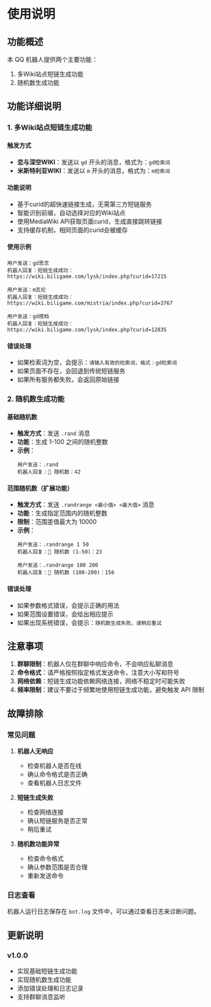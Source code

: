 # 使用说明

## 功能概述

本 QQ 机器人提供两个主要功能：
1. 多Wiki站点短链生成功能
2. 随机数生成功能

## 功能详细说明

### 1. 多Wiki站点短链生成功能

#### 触发方式
- **恋与深空WIKI**：发送以 `gd` 开头的消息，格式为：`gd检索词`
- **米斯特利亚WIKI**：发送以 `m` 开头的消息，格式为：`m检索词`

#### 功能说明
- 基于curid的超快速链接生成，无需第三方短链服务
- 智能识别前缀，自动选择对应的Wiki站点
- 使用MediaWiki API获取页面curid，生成直接跳转链接
- 支持缓存机制，相同页面的curid会被缓存

#### 使用示例
```
用户发送：gd思念
机器人回复：短链生成成功：
https://wiki.biligame.com/lysk/index.php?curid=17215

用户发送：m瓦伦
机器人回复：短链生成成功：
https://wiki.biligame.com/mistria/index.php?curid=3767

用户发送：gd搭档
机器人回复：短链生成成功：
https://wiki.biligame.com/lysk/index.php?curid=12835
```

#### 错误处理
- 如果检索词为空，会提示：`请输入有效的检索词，格式：gd检索词`
- 如果页面不存在，会回退到传统短链服务
- 如果所有服务都失败，会返回原始链接

### 2. 随机数生成功能

#### 基础随机数
- **触发方式**：发送 `.rand` 消息
- **功能**：生成 1-100 之间的随机整数
- **示例**：
  ```
  用户发送：.rand
  机器人回复：🎲 随机数：42
  ```

#### 范围随机数（扩展功能）
- **触发方式**：发送 `.randrange <最小值> <最大值>` 消息
- **功能**：生成指定范围内的随机整数
- **限制**：范围差值最大为 10000
- **示例**：
  ```
  用户发送：.randrange 1 50
  机器人回复：🎲 随机数 (1-50)：23
  
  用户发送：.randrange 100 200
  机器人回复：🎲 随机数 (100-200)：156
  ```

#### 错误处理
- 如果参数格式错误，会提示正确的用法
- 如果范围设置错误，会给出相应提示
- 如果出现系统错误，会提示：`随机数生成失败，请稍后重试`

## 注意事项

1. **群聊限制**：机器人仅在群聊中响应命令，不会响应私聊消息
2. **命令格式**：请严格按照指定格式发送命令，注意大小写和符号
3. **网络依赖**：短链生成功能依赖网络连接，网络不稳定时可能失败
4. **频率限制**：建议不要过于频繁地使用短链生成功能，避免触发 API 限制

## 故障排除

### 常见问题

1. **机器人无响应**
   - 检查机器人是否在线
   - 确认命令格式是否正确
   - 查看机器人日志文件

2. **短链生成失败**
   - 检查网络连接
   - 确认短链服务是否正常
   - 稍后重试

3. **随机数功能异常**
   - 检查命令格式
   - 确认参数范围是否合理
   - 重新发送命令

### 日志查看

机器人运行日志保存在 `bot.log` 文件中，可以通过查看日志来诊断问题。

## 更新说明

### v1.0.0
- 实现基础短链生成功能
- 实现随机数生成功能
- 添加错误处理和日志记录
- 支持群聊消息监听
